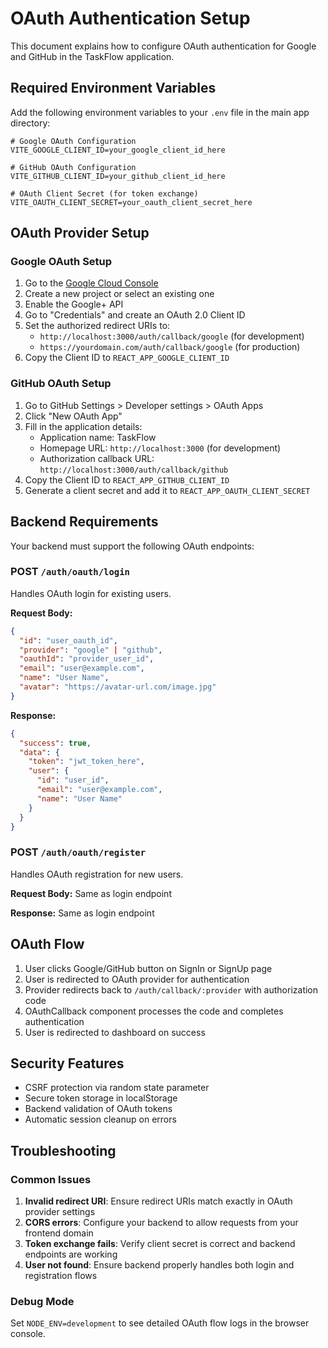 # OAuth Authentication Setup

This document explains how to configure OAuth authentication for Google and GitHub in the TaskFlow application.

## Required Environment Variables

Add the following environment variables to your `.env` file in the main app directory:

```env
# Google OAuth Configuration
VITE_GOOGLE_CLIENT_ID=your_google_client_id_here

# GitHub OAuth Configuration  
VITE_GITHUB_CLIENT_ID=your_github_client_id_here

# OAuth Client Secret (for token exchange)
VITE_OAUTH_CLIENT_SECRET=your_oauth_client_secret_here
```

## OAuth Provider Setup

### Google OAuth Setup

1. Go to the [Google Cloud Console](https://console.cloud.google.com/)
2. Create a new project or select an existing one
3. Enable the Google+ API
4. Go to "Credentials" and create an OAuth 2.0 Client ID
5. Set the authorized redirect URIs to:
   - `http://localhost:3000/auth/callback/google` (for development)
   - `https://yourdomain.com/auth/callback/google` (for production)
6. Copy the Client ID to `REACT_APP_GOOGLE_CLIENT_ID`

### GitHub OAuth Setup

1. Go to GitHub Settings > Developer settings > OAuth Apps
2. Click "New OAuth App"
3. Fill in the application details:
   - Application name: TaskFlow
   - Homepage URL: `http://localhost:3000` (for development)
   - Authorization callback URL: `http://localhost:3000/auth/callback/github`
4. Copy the Client ID to `REACT_APP_GITHUB_CLIENT_ID`
5. Generate a client secret and add it to `REACT_APP_OAUTH_CLIENT_SECRET`

## Backend Requirements

Your backend must support the following OAuth endpoints:

### POST `/auth/oauth/login`
Handles OAuth login for existing users.

**Request Body:**
```json
{
  "id": "user_oauth_id",
  "provider": "google" | "github",
  "oauthId": "provider_user_id", 
  "email": "user@example.com",
  "name": "User Name",
  "avatar": "https://avatar-url.com/image.jpg"
}
```

**Response:**
```json
{
  "success": true,
  "data": {
    "token": "jwt_token_here",
    "user": {
      "id": "user_id",
      "email": "user@example.com",
      "name": "User Name"
    }
  }
}
```

### POST `/auth/oauth/register`
Handles OAuth registration for new users.

**Request Body:** Same as login endpoint

**Response:** Same as login endpoint

## OAuth Flow

1. User clicks Google/GitHub button on SignIn or SignUp page
2. User is redirected to OAuth provider for authentication
3. Provider redirects back to `/auth/callback/:provider` with authorization code
4. OAuthCallback component processes the code and completes authentication
5. User is redirected to dashboard on success

## Security Features

- CSRF protection via random state parameter
- Secure token storage in localStorage
- Backend validation of OAuth tokens
- Automatic session cleanup on errors

## Troubleshooting

### Common Issues

1. **Invalid redirect URI**: Ensure redirect URIs match exactly in OAuth provider settings
2. **CORS errors**: Configure your backend to allow requests from your frontend domain
3. **Token exchange fails**: Verify client secret is correct and backend endpoints are working
4. **User not found**: Ensure backend properly handles both login and registration flows

### Debug Mode

Set `NODE_ENV=development` to see detailed OAuth flow logs in the browser console.
